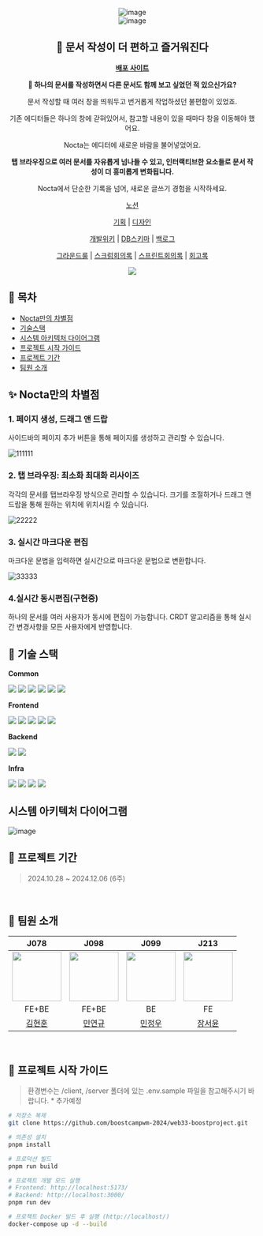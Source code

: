 <div align="center">

  ![image](https://github.com/user-attachments/assets/092d9872-7c7c-475c-88bb-f251abd84f49)
  <br>
  ![image](https://github.com/user-attachments/assets/dba641b3-417d-4bb6-9c87-4cfc78d8324c)
  <br>
 

</div>

<div align="center">

## 📑 문서 작성이 더 편하고 즐거워진다

  <a href="https://nocta.site" title="🌌 밤하늘의 별빛처럼, 자유로운 인터랙션 실시간 에디터"><strong>배포 사이트</strong></a>

**🤔 하나의 문서를 작성하면서 다른 문서도 함께 보고 싶었던 적 있으신가요?**

문서 작성할 때 여러 창을 띄워두고 번거롭게 작업하셨던 불편함이 있었죠.

기존 에디터들은 하나의 창에 갇혀있어서, 참고할 내용이 있을 때마다 창을 이동해야 했어요.

Nocta는 에디터에 새로운 바람을 불어넣었어요.

**탭 브라우징으로 여러 문서를 자유롭게 넘나들 수 있고, 인터랙티브한 요소들로 문서 작성이 더 흥미롭게 변화됩니다.**

Nocta에서 단순한 기록을 넘어, 새로운 글쓰기 경험을 시작하세요.

[노션](https://abrupt-feta-9a9.notion.site/web33-12a9ff1b21c38003b600f57baa654626?pvs=4) 

[기획](https://abrupt-feta-9a9.notion.site/12a9ff1b21c380b4b3bafc3af92b2a25?pvs=4) | [디자인](https://abrupt-feta-9a9.notion.site/12f9ff1b21c380459f74f7a2e4fb7a93?pvs=4)

[개발위키](https://abrupt-feta-9a9.notion.site/12a9ff1b21c380f2a490deae65256639?pvs=4) | [DB스키마](https://abrupt-feta-9a9.notion.site/DB-708e1cf3c1454b3c950bff67d0924dde?pvs=4) | [백로그](https://abrupt-feta-9a9.notion.site/12e9ff1b21c380ecb202f869f6ad040e?pvs=4)

 [그라운드룰](https://abrupt-feta-9a9.notion.site/12a9ff1b21c3807ca2b8e308178e5c2f?pvs=4) | [스크럼회의록](https://abrupt-feta-9a9.notion.site/12a9ff1b21c38087848fcd2d37445005?pvs=4) | [스프린트회의록](https://abrupt-feta-9a9.notion.site/12a9ff1b21c380ac876cdd60332f5826?pvs=4) | [회고록](https://abrupt-feta-9a9.notion.site/12a9ff1b21c380959d92e485fcc94f8a?pvs=4)
 
 <a href="https://hits.seeyoufarm.com"><img src="https://hits.seeyoufarm.com/api/count/incr/badge.svg?url=https%3A%2F%2Fgithub.com%2Fboostcampwm-2024%2Fweb33-Nocta&count_bg=%2379C83D&title_bg=%23555555&icon=&icon_color=%23E7E7E7&title=hits&edge_flat=false"/></a>

</div>




## 🚩 목차

- [Nocta만의 차별점](#-nocta만의-차별점)
- [기술스택](#-기술-스택)
- [시스템 아키텍처 다이어그램](#시스템-아키텍처-다이어그램)
- [프로젝트 시작 가이드](#-프로젝트-시작-가이드)
- [프로젝트 기간](#-프로젝트-기간)
- [팀원 소개](#-팀원-소개)

## ✨ Nocta만의 차별점

### 1. 페이지 생성, 드래그 앤 드랍

사이드바의 페이지 추가 버튼을 통해 페이지를 생성하고 관리할 수 있습니다.

![111111](https://github.com/user-attachments/assets/7bbbd091-a906-49b1-8043-13240bdf2f5b)

### 2. 탭 브라우징: 최소화 최대화 리사이즈

각각의 문서를 탭브라우징 방식으로 관리할 수 있습니다. 크기를 조절하거나 드래그 앤 드랍을 통해 원하는 위치에 위치시킬 수 있습니다.

![22222](https://github.com/user-attachments/assets/7355a84a-7ff5-44c5-a3d0-24840a468818)

### 3. 실시간 마크다운 편집

마크다운 문법을 입력하면 실시간으로 마크다운 문법으로 변환합니다.

![33333](https://github.com/user-attachments/assets/ffcf7fa5-9436-4e6b-b38f-6fbf9e813cb5)

### 4.실시간 동시편집(구현중)

하나의 문서를 여러 사용자가 동시에 편집이 가능합니다. CRDT 알고리즘을 통해 실시간 변경사항을 모든 사용자에게 반영합니다.


## 🔧 기술 스택

**Common**

<div align="left"> <img src="https://img.shields.io/badge/TypeScript-3178C6?style=flat-square&logo=TypeScript&logoColor=white"/> <img src="https://img.shields.io/badge/Prettier-F7B93E?style=flat-square&logo=Prettier&logoColor=black"/> <img src="https://img.shields.io/badge/ESLint-4B32C3?style=flat-square&logo=ESLint&logoColor=white"/> <img src="https://img.shields.io/badge/Jest-C21325?style=flat-square&logo=Jest&logoColor=white"/> <img src="https://img.shields.io/badge/PNPM-F69220?style=flat-square&logo=PNPM&logoColor=white"/> <img src="https://img.shields.io/badge/Playwright-2EAD33?style=flat-square&logo=Playwright&logoColor=white"/> </div>

**Frontend**

<div align="left"> <img src="https://img.shields.io/badge/React-61DAFB?style=flat-square&logo=React&logoColor=black"/> <img src="https://img.shields.io/badge/React_Query-FF4154?style=flat-square&logo=ReactQuery&logoColor=white"/> <img src="https://img.shields.io/badge/Zustand-764ABC?style=flat-square&logo=Zustand&logoColor=white"/> <img src="https://img.shields.io/badge/Panda_CSS-06B6D4?style=flat-square&logo=PandaCSS&logoColor=white"/> <img src="https://img.shields.io/badge/Vite-646CFF?style=flat-square&logo=Vite&logoColor=white"/> </div>

**Backend**

<div align="left"> <img src="https://img.shields.io/badge/NestJS-E0234E?style=flat-square&logo=NestJS&logoColor=white"/> <img src="https://img.shields.io/badge/MongoDB-47A248?style=flat-square&logo=MongoDB&logoColor=white"/> </div>

**Infra**

<div align="left"> <img src="https://img.shields.io/badge/Docker-2496ED?style=flat-square&logo=Docker&logoColor=white"/> <img src="https://img.shields.io/badge/Nginx-009639?style=flat-square&logo=Nginx&logoColor=white"/> <img src="https://img.shields.io/badge/GitHub_Actions-2088FF?style=flat-square&logo=GitHubActions&logoColor=white"/> <img src="https://img.shields.io/badge/NCloud-03C75A?style=flat-square&logo=Naver&logoColor=white"/> </div>

## 시스템 아키텍처 다이어그램

![image](https://github.com/user-attachments/assets/ab96462b-5f38-4dd9-9c72-984829fa873d)


## 📅 프로젝트 기간

> 2024.10.28 ~ 2024.12.06 (6주)

<br>

## 🌱 팀원 소개

<div align="center">

|                                J078                                 |                                J098                                 |                                 J099                                 |                                  J213                                   |
| :-------------------------------------------------------------------: | :-------------------------------------------------------------------: | :--------------------------------------------------------------------: | :-----------------------------------------------------------------------: |
| <img src="https://github.com/hyonun321.png" width="100" height="100"> | <img src="https://github.com/Ludovico7.png" width="100" height="100"> | <img src="https://github.com/minjungw00.png" width="100" height="100"> | <img src="https://github.com/pipisebastian.png" width="100" height="100"> |
|                                 FE+BE                                 |                                  FE+BE                                   |                                   BE                                   |                                    FE                                     |
|              [김현훈](https://github.com/hyonun321)               |              [민연규](https://github.com/Ludovico7)               |              [민정우](https://github.com/minjungw00)              |            [장서윤](https://github.com/pipisebastian)             |

</div>

<br>



## 🚀 프로젝트 시작 가이드

> 환경변수는 /client, /server 폴더에 있는 .env.sample 파일을 참고해주시기 바랍니다. * 추가예정

```bash
# 저장소 복제
git clone https://github.com/boostcampwm-2024/web33-boostproject.git

# 의존성 설치
pnpm install

# 프로덕션 빌드
pnpm run build

# 프로젝트 개발 모드 실행
# Frontend: http://localhost:5173/
# Backend: http://localhost:3000/
pnpm run dev

# 프로젝트 Docker 빌드 후 실행 (http://localhost/)
docker-compose up -d --build
```




